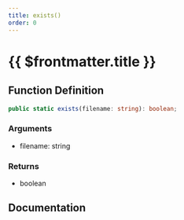 ```yaml
---
title: exists()
order: 0
---
```


# {{ $frontmatter.title }}

<!--@include: ./exists_partial_header.md-->

## Function Definition

```ts
public static exists(filename: string): boolean;
```

### Arguments

* filename: string

### Returns

* boolean

## Documentation

<!--@include: ./exists_partial_footer.md-->
